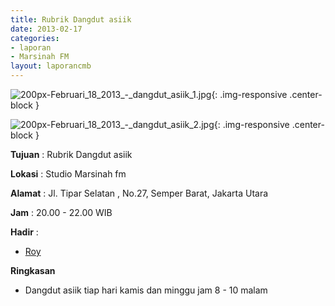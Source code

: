 ```yaml
---
title: Rubrik Dangdut asiik
date: 2013-02-17
categories:
- laporan
- Marsinah FM
layout: laporancmb
---
```



![200px-Februari_18_2013_-_dangdut_asiik_1.jpg](/uploads/200px-Februari_18_2013_-_dangdut_asiik_1.jpg){: .img-responsive .center-block }

![200px-Februari_18_2013_-_dangdut_asiik_2.jpg](/uploads/200px-Februari_18_2013_-_dangdut_asiik_2.jpg){: .img-responsive .center-block }


**Tujuan** : Rubrik Dangdut asiik 

**Lokasi** : Studio Marsinah fm 

**Alamat** : Jl. Tipar Selatan , No.27, Semper Barat, Jakarta Utara 

**Jam** : 20.00 - 22.00 WIB 

**Hadir** :
* [Roy](http://wiki.ciptamedia.org/wiki/Roy)

**Ringkasan**  
* Dangdut asiik tiap hari kamis dan minggu jam 8 - 10 malam 
